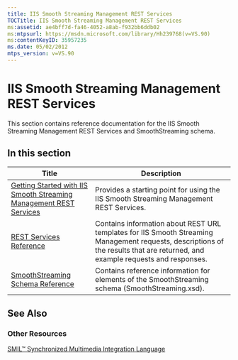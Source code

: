 ```yaml
---
title: IIS Smooth Streaming Management REST Services
TOCTitle: IIS Smooth Streaming Management REST Services
ms:assetid: ae4bff7d-fa46-4052-a8ab-f932bb6ddb02
ms:mtpsurl: https://msdn.microsoft.com/library/Hh239768(v=VS.90)
ms:contentKeyID: 35957235
ms.date: 05/02/2012
mtps_version: v=VS.90
---
```


# IIS Smooth Streaming Management REST Services

This section contains reference documentation for the IIS Smooth Streaming Management REST Services and SmoothStreaming schema.

## In this section

|Title|Description|
|--- |--- |
|[Getting Started with IIS Smooth Streaming Management REST Services](getting-started-with-iis-smooth-streaming-management-rest-services.md)|Provides a starting point for using the IIS Smooth Streaming Management REST Services.|
|[REST Services Reference](rest-services-reference.md)|Contains information about REST URL templates for IIS Smooth Streaming Management requests, descriptions of the results that are returned, and example requests and responses.|
|[SmoothStreaming Schema Reference](smoothstreaming-schema-reference.md)|Contains reference information for elements of the SmoothStreaming schema (SmoothStreaming.xsd).|

## See Also

### Other Resources

[SMIL™ Synchronized Multimedia Integration Language](http://www.w3.org/audiovideo/overview.html)
